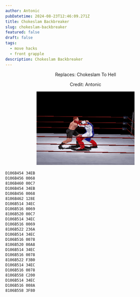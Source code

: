 ```yaml
---
author: Antonic
pubDatetime: 2024-08-23T12:46:09.271Z
title: Chokeslam Backbreaker
slug: chokeslam-backbreaker
featured: false
draft: false
tags:
  - move hacks
  - front grapple
description: Chokeslam Backbreaker
---
```

<center>
Replaces: Chokeslam To Hell <p>
Credit: Antonic

![Big Ending](/src/assets/images/gifs/chokeslam-backbreaker.gif)
</center>

```text
D106B454 34EB
D106B456 0068
8106B460 00C7
D106B454 34EB
D106B456 0068
8106B462 128E
D106B514 34EC
D106B516 0069
8106B520 00C7
D106B514 34EC
D106B516 0069
8106B522 236A
D106B514 34EC
D106B516 0078
8106B520 00A8
D106B514 34EC
D106B516 0078
8106B522 F3B0
D106B514 34EC
D106B516 0078
8106B558 C200
D106B514 34EC
D106B516 008A
8106B558 3F80
```
